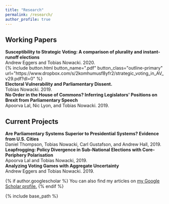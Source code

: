 ```yaml
---
title: "Research"
permalink: /research/
author_profile: true
---
```

## Working Papers

<div class="paper-title" style = "font-size: 1em; font-weight: bold;">Susceptibility to Strategic Voting: A comparison of plurality and instant-runoff elections</div>
Andrew Eggers and Tobias Nowacki. 2020. <br />
{% include button.html button_name=".pdf" button_class="outline-primary" url="https://www.dropbox.com/s/2komhumusf8yfr2/strategic_voting_in_AV_v29.pdf?dl=0" %}

<div class="paper-title" style = "font-size: 1em; font-weight: bold;">Electoral Vulnerability and Parliamentary Dissent.</div>
Tobias Nowacki. 2019.

<div class="paper-title" style = "font-size: 1em; font-weight: bold;">No Order in the House of Commons? Inferring Legislators' Positions on Brexit from Parliamentary Speech</div>
Apoorva Lal, Nic Lyon, and Tobias Nowacki. 2019.

## Current Projects

<div class="paper-title" style = "font-size: 1em; font-weight: bold;">Are Parliamentary Systems Superior to Presidential Systems? Evidence from U.S. Cities</div>
Daniel Thompson, Tobias Nowacki, Carl Gustafson, and Andrew Hall, 2019.

<div class="paper-title" style = "font-size: 1em; font-weight: bold;">Leapfrogging: Policy Divergence in Sub-National Elections with Core-Periphery Polarisation</div>
Apoorva Lal and Tobias Nowacki, 2019.

<div class="paper-title" style = "font-size: 1em; font-weight: bold;">Analyzing Voting Games with Aggregate Uncertainty</div>
Andrew Eggers and Tobias Nowacki. 2019.


{% if author.googlescholar %}
  You can also find my articles on <u><a href="{{author.googlescholar}}">my Google Scholar profile</a>.</u>
{% endif %}

{% include base_path %}
